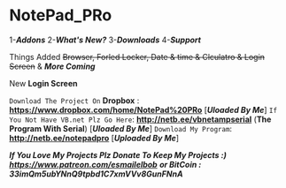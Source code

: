 # NotePad_PRo

1-***Addons***
2-***What's New?***
3-***Downloads***
4-***Support***





Things Added ~~Browser, Forled Locker, Date & time & Clculatro & Login Screen~~ & ***More Coming***


New __**Login Screen**__


`Download The Project On` **Dropbox** : __**https://www.dropbox.com/home/NotePad%20PRo**__ [***Uloaded By Me***]
`If You Not Have VB.net Plz Go Here`: __**http://netb.ee/vbnetampserial**__ (**The Program With Serial**) [***Uloaded By Me***]
`Download My Program`: __**http://netb.ee/notepadpro**__ [***Uploaded By Me***]


***If You Love My Projects Plz Donate To Keep My Projects :) https://www.patreon.com/esmailelbob***
***or BitCoin : __33imQm5ubYNnQ9tpbd1C7xmVVv8GunFNnA__***
